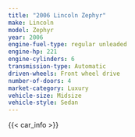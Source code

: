 ```yaml
---
title: "2006 Lincoln Zephyr"
make: Lincoln
model: Zephyr
year: 2006
engine-fuel-type: regular unleaded
engine-hp: 221
engine-cylinders: 6
transmission-type: Automatic
driven-wheels: Front wheel drive
number-of-doors: 4
market-category: Luxury
vehicle-size: Midsize
vehicle-style: Sedan
---
```


{{< car_info >}}

